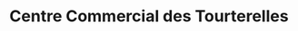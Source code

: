 ---
title: "Centre Commercial des Tourterelles"
url: /saint-etienne-de-montluc/centre-commercial-des-tourterelles/
shop: centre commercial
---